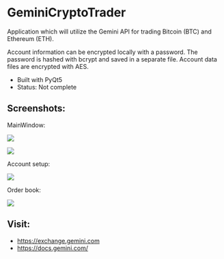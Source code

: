 GeminiCryptoTrader
==================

Application which will utilize the Gemini API for trading Bitcoin (BTC) and
Ethereum (ETH).

Account information can be encrypted locally with a password. The password is
hashed with bcrypt and saved in a separate file. Account data files are
encrypted with AES.

* Built with PyQt5
* Status: Not complete

Screenshots:
------------
MainWindow:
<p><img src="https://i.imgur.com/clSoHXo.png" /></p>
<p><img src="https://i.imgur.com/k3BByZj.png" /></p>
Account setup:
<p><img src="https://i.imgur.com/OGI3bXT.png" /></p>
Order book:
<p><img src="https://i.imgur.com/tNgxkqp.png" /></p>


Visit:
------
* https://exchange.gemini.com
* https://docs.gemini.com/
